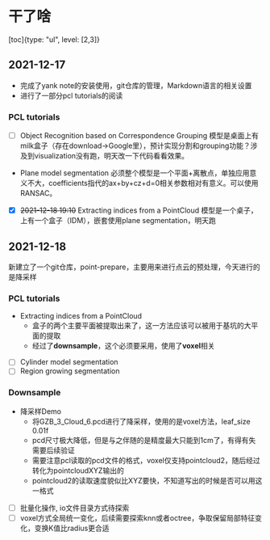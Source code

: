 # 干了啥
[toc]{type: "ul", level: [2,3]}

## 2021-12-17
- 完成了yank note的安装使用，git仓库的管理，Markdown语言的相关设置
- 进行了一部分pcl tutorials的阅读
### PCL tutorials
- [ ]  Object Recognition based on Correspondence Grouping
模型是桌面上有milk盒子（存在download->Google里），预计实现分割和grouping功能？涉及到visualization没有跑，明天改一下代码看看效果。
- Plane model segmentation
必须整个模型是一个平面+离散点，单独应用意义不大，coefficients指代的ax+by+cz+d=0相关参数相对有意义。可以使用RANSAC。
- [x] ~~2021-12-18 19:10~~ Extracting indices from a PointCloud
模型是一个桌子，上有一个盒子（IDM），嵌套使用plane segmentation，明天跑
## 2021-12-18
新建立了一个git仓库，point-prepare，主要用来进行点云的预处理，今天进行的是降采样
### PCL tutorials
- Extracting indices from a PointCloud
    - 盒子的两个主要平面被提取出来了，这一方法应该可以被用于基坑的大平面的提取
    - 经过了**downsample**，这个必须要采用，使用了**voxel**相关
- [ ] Cylinder model segmentation
- [ ] Region growing segmentation
### Downsample
- 降采样Demo
    - 将GZB_3_Cloud_6.pcd进行了降采样，使用的是voxel方法，leaf_size 0.01f
    - pcd尺寸极大降低，但是与之伴随的是精度最大只能到1cm了，有得有失需要后续验证
    - 需要注意pcl读取的pcd文件的格式，voxel仅支持pointcloud2，随后经过转化为pointcloudXYZ输出的
    - pointcloud2的读取速度貌似比XYZ要快，不知道写出的时候是否可以用这一格式
- [ ]  批量化操作, io文件目录方式待探索
- [ ]  voxel方式全局统一变化，后续需要探索knn或者octree，争取保留局部特征变化，变换K值比radius更合适
